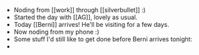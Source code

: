 - Noding from [[work]] through [[silverbullet]] :)
- Started the day with [[AG]], lovely as usual.
- Today [[Berni]] arrives! He'll be visiting for a few days.
- Now noding from my phone :)
- Some stuff I'd still like to get done before Berni arrives tonight:
- 
